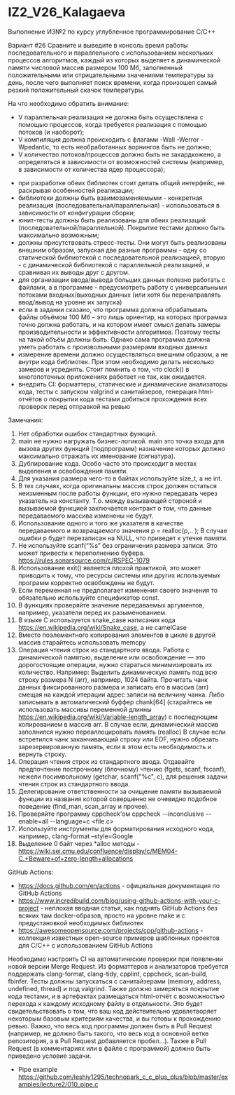 # IZ2_V26_Kalagaeva
Выполнение ИЗ№2 по курсу углубленное программирование С/С++

Вариант #26
Сравните и выведите в консоль время работы последовательного и параллельного с использованием нескольких процессов алгоритмов,
каждый из которых выделяет в динамической памяти числовой массив размером 100 Мб, заполненный положительными или отрицательными значениями температуры за день,
после чего выполняет поиск времени, когда произошел самый резкий положительный скачок температуры.

На что необходимо обратить внимание:
- V параллельная реализация не должна быть осуществлена с помощью процессов, когда требуется реализация с помощью потоков (и наоборот);
- V компиляция должна происходить с флагами -Wall -Werror -Wpedantic, то есть необработанных ворнингов быть не должно;
- V количество потоков/процессов должно быть не захардкожено, а определяться в зависимости от возможностей системы (например, в зависимости от количества ядер процессора);
<!-- #include <unistd.h>
long number_of_processors = sysconf(_SC_NPROCESSORS_ONLN); -->
- при разработке обеих библиотек стоит делать общий интерфейс, не раскрывая особенностей реализации;
- библиотеки должны быть взаимозаменяемыми - конкретная реализация (последовательная/параллельная) - использоваться в зависимости от конфигурации сборки;
- юнит-тесты должны быть реализованы для обеих реализаций (последовательной/параллельной). Покрытие тестами должно быть максимально возможным;
- должны присутствовать стресс-тесты. Они могут быть реализованы внешним образом, запуская две разные программы - одну со статической библиотекой с последовательной реализацией, вторую - с динамической библиотекой с параллельной реализацией, и сравнивая их выводы друг с другом.
- для организации ввода/вывода больших данных полезно работать с файлами, а в программе - предусмотреть работу с универсальными потоками входных/выходных данных (или хотя бы перенаправлять ввод/вывод на уровне их запуска)
- если в задании сказано, что программа должна обрабатывать файлы объёмом 100 Мб – это лишь ориентир, на которых программа точно должна работать, и на котором имеет смысл делать замеры производительности и эффективности алгоритмов. Поэтому тесты на такой объём должны быть. Однако сама программа должна уметь работать с произвольными размерами входных данных
- измерение времени должно осуществляться внешним образом, а не внутри кода библиотек. При этом необходимо делать несколько замеров и усреднять. Стоит помнить о том, что clock() в многопоточных приложениях работает не так, как ожидается.
- внедрить CI: форматтеры,  статические и динамические анализаторы кода, тесты с запуском valgrind и санитайзеров, генерация html-отчётов о покрытии кода тестами добиться прохождения всех проверок перед отправкой на ревью

Замечания:
1. Нет обработки ошибок стандартных функций.
2. main не нужно нагружать бизнес-логикой. main это точка входа для вызова других функций (подпрограмм) назначение которых должно максимально отражать их именование (сигнатура).
3. Дублирование кода. Особо часто это происходит в местах выделения и освобождения памяти.
4. Для указания размера чего-то в байтах используйте size_t, а не int.
5. В тех случаях, когда оригинальны массив строк должен остаться неизменным после работы функции, его нужно передавать через указатель на константу. Т.о. между вызывающей стороной и вызываемой функцией заключается контракт о том, что данные передаваемого массива изменены не будут.
6. Использование одного и того же указателя в качестве передаваемого и возвращаемого значения p = realloc(p,.. ); В случае ошибки p будет перезаписан на NULL, что приведет к утечке памяти.
8. Не используйте scanf(“%s” без ограничения размера записи. Это может привести к переполнению буфера. https://rules.sonarsource.com/c/RSPEC-1079
9. Использование exit() является плохой практикой, это может приводить к тому, что ресурсы системы или других используемых программ корректно освобождены не будут.
10. Если переменная не предполагает изменения своего значения то обязательно используйте спецификатор const.
11. В функциях проверяйте значение передаваемых аргументов, например, указатели перед их разыменованием.
12. В языке C используется snake_case написания кода https://en.wikipedia.org/wiki/Snake_case, а не camelCase
14. Вместо поэлементного копирования элементов в цикле в другой массив старайтесь использовать memcpy
16. Операция чтения строк из стандартного ввода. Работа с динамической памятью, выделение или освобождение — это дорогостоящие операции, нужно стараться минимизировать их количество.
Например:
Выделить динамическую память под всю строку размера N (arr), например, 1024 байта.
Прочитать чанк данных фиксированного размера и записать его в массив (arr) смещая на каждой итерации адрес записи на величину чанка. Либо записывать в автоматический буффер chank[64] (старайтесь не использовать массивы переменной длинны https://en.wikipedia.org/wiki/Variable-length_array) с последующим копированием в массив arr.
В случае если, динамический массив заполнился нужно переаллоцировать память (realloc)
В случае если встретился чанк заканчивающий строку или EOF, нужно обрезать зарезервированную память, если в этом есть необходимость и вернуть строку.
17. Операция чтения строк из стандартного ввода. Отдавайте предпочтение построчному (блочному) чтению (fgets, scanf, fscanf), нежели посимвольному (getchar, scanf("%c", c), для решения задачи чтения строк из стандартного ввода.
18. Делегирование ответственности за очищение памяти вызываемой функции из названия которой совершенно не очевидно подобное поведение (find_man, scan_array и прочее).
19. Проверяйте программу cppcheck’ом
cppcheck --inconclusive --enable=all --language=c <file.c>
20. Используйте инструменты для форматирования исходного кода, например, clang-format –style=Google
21. Выделение 0 байт через *alloc методы - https://wiki.sei.cmu.edu/confluence/display/c/MEM04-C.+Beware+of+zero-length+allocations

GitHub Actions:
- https://docs.github.com/en/actions - официальная документация по GitHub Actions
- https://www.incredibuild.com/blog/using-github-actions-with-your-c-project - неплохая вводная статья, как поднять GitHub Actions без всяких там docker-образов, просто на уровне make и с предустановкой необходимых библиотек
- https://awesomeopensource.com/projects/cpp/github-actions - коллекция известных open-source примеров шаблонных проектов для C/C++ с использованием GitHub Actions

Необходимо настроить CI на автоматические проверки при появлении новой версии Merge Request. Из форматтеров и анализаторов требуется поддержать clang-format, clang-tidy, cpplint, cppcheck, scan-build, fbinfer. Тесты должны запускаться с санитайзерами (memory, address, undefined, thread) и под valgrind. Также должно замеряться покрытие кода тестами, и в артефактах размещаться html-отчёт с возможностью перехода к каждому исходному файлу в отдельности. Это будет свидетельствовать о том, что ваш код действительно удовлетворяет некоторым базовым критериям качества, и вы готовы к прохождению ревью. Важно, что весь код программы должен быть в Pull Request (например, не должно быть такого, что весь код в основной ветке репозитория, а в Pull Request добавляется пробел...). Также в Pull Request (в комментариях или в файле с программой) должно быть приведено условие задачи.

- Pipe example https://github.com/leshiy1295/technopark_c_c_plus_plus/blob/master/examples/lecture2/010_pipe.c